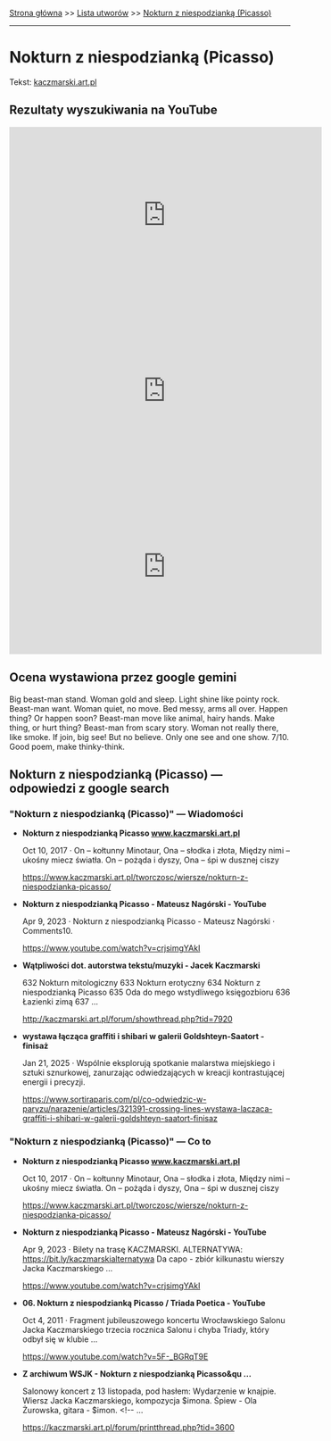 [Strona główna](../index.md) >> [Lista utworów](../list.md) >> [Nokturn z niespodzianką (Picasso)](357.md)

---

# Nokturn z niespodzianką (Picasso)

Tekst: [kaczmarski.art.pl](https://www.kaczmarski.art.pl/tworczosc/wiersze/nokturn-z-niespodzianka-picasso/)

## Rezultaty wyszukiwania na YouTube

<iframe width="560" height="315" src="https://www.youtube.com/embed/BQpiOZ46YMU?si=IdontcarewhotheIRSsendsImnotpayingtaxes" title="YouTube video player" frameborder="0" allow="accelerometer; autoplay; clipboard-write; encrypted-media; gyroscope; picture-in-picture; web-share" referrerpolicy="strict-origin-when-cross-origin" allowfullscreen></iframe>

<iframe width="560" height="315" src="https://www.youtube.com/embed/crjsimgYAkI?si=IdontcarewhotheIRSsendsImnotpayingtaxes" title="YouTube video player" frameborder="0" allow="accelerometer; autoplay; clipboard-write; encrypted-media; gyroscope; picture-in-picture; web-share" referrerpolicy="strict-origin-when-cross-origin" allowfullscreen></iframe>

<iframe width="560" height="315" src="https://www.youtube.com/embed/a701qUbufok?si=IdontcarewhotheIRSsendsImnotpayingtaxes" title="YouTube video player" frameborder="0" allow="accelerometer; autoplay; clipboard-write; encrypted-media; gyroscope; picture-in-picture; web-share" referrerpolicy="strict-origin-when-cross-origin" allowfullscreen></iframe>

## Ocena wystawiona przez google gemini

Big beast-man stand. Woman gold and sleep. Light shine like pointy rock. Beast-man want. Woman quiet, no move. Bed messy, arms all over. Happen thing? Or happen soon? Beast-man move like animal, hairy hands. Make thing, or hurt thing? Beast-man from scary story. Woman not really there, like smoke. If join, big see! But no believe. Only one see and one show. 7/10. Good poem, make thinky-think.


## Nokturn z niespodzianką (Picasso) — odpowiedzi z google search

### "Nokturn z niespodzianką (Picasso)" — Wiadomości

- **Nokturn z niespodzianką Picasso www.kaczmarski.art.pl**

    Oct 10, 2017  ·  On – kołtunny Minotaur, Ona – słodka i złota, Między nimi – ukośny miecz światła. On – pożąda i dyszy, Ona – śpi w dusznej ciszy 

   <https://www.kaczmarski.art.pl/tworczosc/wiersze/nokturn-z-niespodzianka-picasso/>
- **Nokturn z niespodzianką Picasso - Mateusz Nagórski - YouTube**

    Apr 9, 2023  ·  Nokturn z niespodzianką Picasso - Mateusz Nagórski · Comments10. 

   <https://www.youtube.com/watch?v=crjsimgYAkI>
- **Wątpliwości dot. autorstwa tekstu/muzyki - Jacek Kaczmarski**

    632 Nokturn mitologiczny 633 Nokturn erotyczny 634 Nokturn z niespodzianką Picasso 635 Oda do mego wstydliwego księgozbioru 636 Łazienki zimą 637 ... 

   <http://kaczmarski.art.pl/forum/showthread.php?tid=7920>
- **wystawa łącząca graffiti i shibari w galerii Goldshteyn-Saatort - finisaż**

    Jan 21, 2025  ·  Wspólnie eksplorują spotkanie malarstwa miejskiego i sztuki sznurkowej, zanurzając odwiedzających w kreacji kontrastującej energii i precyzji. 

   <https://www.sortiraparis.com/pl/co-odwiedzic-w-paryzu/narazenie/articles/321391-crossing-lines-wystawa-laczaca-graffiti-i-shibari-w-galerii-goldshteyn-saatort-finisaz>

### "Nokturn z niespodzianką (Picasso)" — Co to

- **Nokturn z niespodzianką Picasso www.kaczmarski.art.pl**

    Oct 10, 2017  ·  On – kołtunny Minotaur, Ona – słodka i złota, Między nimi – ukośny miecz światła. On – pożąda i dyszy, Ona – śpi w dusznej ciszy 

   <https://www.kaczmarski.art.pl/tworczosc/wiersze/nokturn-z-niespodzianka-picasso/>
- **Nokturn z niespodzianką Picasso - Mateusz Nagórski - YouTube**

    Apr 9, 2023  ·  Bilety na trasę KACZMARSKI. ALTERNATYWA: https://bit.ly/kaczmarskialternatywa Da capo - zbiór kilkunastu wierszy Jacka Kaczmarskiego ... 

   <https://www.youtube.com/watch?v=crjsimgYAkI>
- **06. Nokturn z niespodzianką Picasso / Triada Poetica - YouTube**

    Oct 4, 2011  ·  Fragment jubileuszowego koncertu Wrocławskiego Salonu Jacka Kaczmarskiego trzecia rocznica Salonu i chyba Triady, który odbył się w klubie ... 

   <https://www.youtube.com/watch?v=5F-_BGRqT9E>
- **Z archiwum WSJK - Nokturn z niespodzianką Picasso&qu ...**

    Salonowy koncert z 13 listopada, pod hasłem: Wydarzenie w knajpie. Wiersz Jacka Kaczmarskiego, kompozycja $imona. Śpiew - Ola Żurowska, gitara - $imon. <!-- ... 

   <https://kaczmarski.art.pl/forum/printthread.php?tid=3600>

